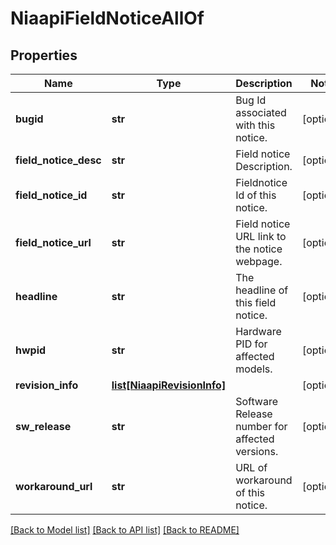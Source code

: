 # NiaapiFieldNoticeAllOf

## Properties
Name | Type | Description | Notes
------------ | ------------- | ------------- | -------------
**bugid** | **str** | Bug Id associated with this notice.   | [optional] 
**field_notice_desc** | **str** | Field notice Description.   | [optional] 
**field_notice_id** | **str** | Fieldnotice Id of this notice.   | [optional] 
**field_notice_url** | **str** | Field notice URL link to the notice webpage.   | [optional] 
**headline** | **str** | The headline of this field notice.   | [optional] 
**hwpid** | **str** | Hardware PID for affected models.   | [optional] 
**revision_info** | [**list[NiaapiRevisionInfo]**](NiaapiRevisionInfo.md) |  | [optional] 
**sw_release** | **str** | Software Release number for affected versions.   | [optional] 
**workaround_url** | **str** | URL of workaround of this notice.    | [optional] 

[[Back to Model list]](../README.md#documentation-for-models) [[Back to API list]](../README.md#documentation-for-api-endpoints) [[Back to README]](../README.md)


